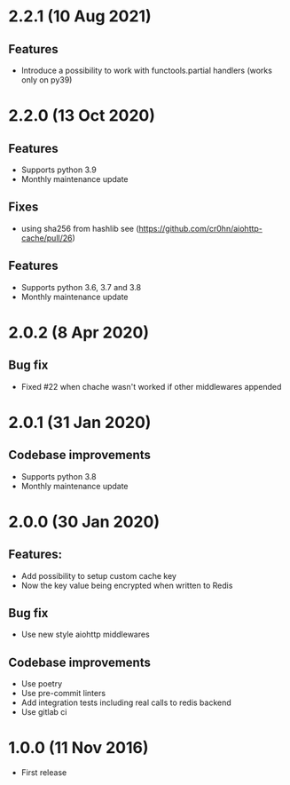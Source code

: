 # 2.2.1 (10 Aug 2021)

## Features
- Introduce a possibility to work with functools.partial handlers (works only on py39)

# 2.2.0 (13 Oct 2020)
## Features
- Supports python 3.9
- Monthly maintenance update

## Fixes
- using sha256 from hashlib see
(https://github.com/cr0hn/aiohttp-cache/pull/26)

## Features
- Supports python 3.6, 3.7 and 3.8
- Monthly maintenance update

# 2.0.2 (8 Apr 2020)

## Bug fix
- Fixed #22 when chache wasn't worked if other middlewares
appended

# 2.0.1 (31 Jan 2020)

## Codebase improvements
- Supports python 3.8
- Monthly maintenance update

# 2.0.0 (30 Jan 2020)

## Features:
- Add possibility to setup custom cache key
- Now the key value being encrypted when
written to Redis

## Bug fix
- Use new style aiohttp middlewares

## Codebase improvements
- Use poetry
- Use pre-commit linters
- Add integration tests including real calls
to redis backend
- Use gitlab ci

# 1.0.0 (11 Nov 2016)

- First release
